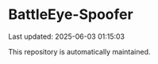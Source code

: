 # BattleEye-Spoofer

Last updated: 2025-06-03 01:15:03

This repository is automatically maintained.
